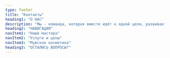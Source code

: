 ```yaml
---
type: footer
title: "Контакты"
heading1: "О НАС"
description: "Мы - команда, которая вместе идёт к одной цели, развивает свои навыки каждый день. Придя к нам вы не только получите качественную стрижку или оформление бороды, а и зарядитесь хорошим настроением!"
heading2: "НАВИГАЦИЯ"
navItem1: "Наши мастера"
navItem2: "Услуги и цены"
navItem3: "Мужская косметика"
heading3: "ОСТАЛИСЬ ВОПРОСЫ?"
---
```

